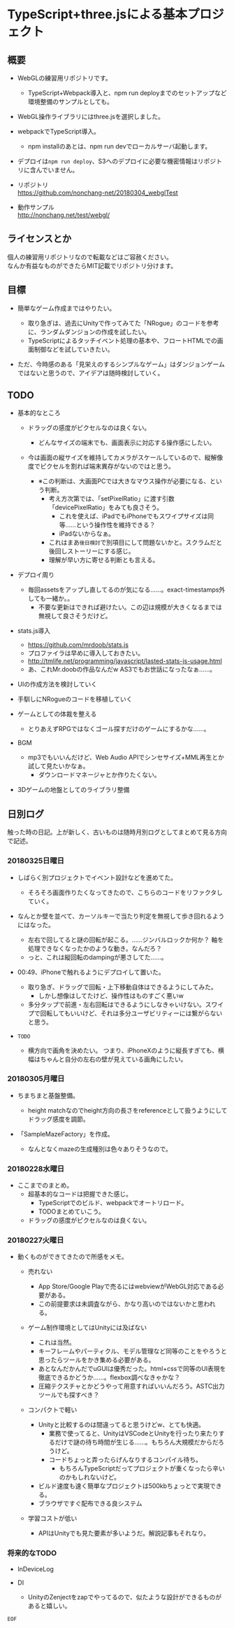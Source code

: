 # TypeScript+three.jsによる基本プロジェクト

## 概要

- WebGLの練習用リポジトリです。
	- TypeScript+Webpack導入と、npm run deployまでのセットアップなど環境整備のサンプルとしても。

- WebGL操作ライブラリにはthree.jsを選択しました。

- webpackでTypeScript導入。
	- npm installのあとは、npm run devでローカルサーバ起動します。

- デプロイは`npm run deploy`、S3へのデプロイに必要な機密情報はリポジトリに含んでいません。

- リポジトリ  
	https://github.com/nonchang-net/20180304_webglTest

- 動作サンプル  
	http://nonchang.net/test/webgl/


## ライセンスとか

個人の練習用リポジトリなので転載などはご容赦ください。  
なんか有益なものができたらMIT記載でリポジトリ分けます。


## 目標

- 簡単なゲーム作成まではやりたい。
	- 取り急ぎは、過去にUnityで作ってみてた「NRogue」のコードを参考に、ランダムダンジョンの作成を試したい。
	- TypeScriptによるタッチイベント処理の基本や、フロートHTMLでの画面制御などを試していきたい。

- ただ、今時感のある「見栄えのするシンプルなゲーム」はダンジョンゲームではないと思うので、アイデアは随時検討していく。


## TODO

- 基本的なところ

	- ドラッグの感度がピクセルなのは良くない。
		- どんなサイズの端末でも、画面表示に対応する操作感にしたい。

	- 今は画面の縦サイズを維持してカメラがスケールしているので、縦解像度でピクセルを割れば端末異存がないのではと思う。
		- ※この判断は、大画面PCでは大きなマウス操作が必要になる、という判断。
			- 考え方次第では、「setPixelRatio」に渡す引数「devicePixelRatio」をみても良さそう。
				- これを使えば、iPadでもiPhoneでもスワイプサイズは同等……という操作性を維持できる？
				- iPadないからなぁ。
			- これはまあ`後日検討`で別項目にして問題ないかと。スクラムだと後回しストーリーにする感じ。
			- 理解が早い方に寄せる判断とも言える。

- デプロイ周り
	- 毎回assetsをアップし直してるのが気になる……。exact-timestamps外しても一緒か。。
		- 不要な更新はできれば避けたい。この辺は規模が大きくなるまでは無視して良さそうだけど。

- stats.js導入
	- https://github.com/mrdoob/stats.js
	- プロファイラは早めに導入しておきたい。
	- http://tmlife.net/programming/javascript/lasted-stats-js-usage.html
	- あ、これMr.doobの作品なんだw AS3でもお世話になったなぁ……。

- UIの作成方法を検討していく

- 手馴しにNRogueのコードを移植していく

- ゲームとしての体裁を整える
	- とりあえずRPGではなくゴール探すだけのゲームにするかな……。

- BGM
	- mp3でもいいんだけど、Web Audio APIでシンセサイズ+MML再生とか試して見たいかなぁ。
		- ダウンロードマネージャとか作りたくない。

- 3Dゲームの地盤としてのライブラリ整備



## 日別ログ

触った時の日記。上が新しく、古いものは随時月別ログとしてまとめて見る方向で記述。

### 20180325日曜日

- しばらく別プロジェクトでイベント設計などを進めてた。
	- そろそろ画面作りたくなってきたので、こちらのコードをリファクタしていく。

- なんとか壁を並べて、カーソルキーで当たり判定を無視して歩き回れるようにはなった。
	- 左右で回してると謎の回転が起こる。……ジンバルロックか何か？ 軸を処理できなくなったかのような動き。なんだろ？
	- っと、これは縦回転のdampingが悪さしてた……。

- 00:49、iPhoneで触れるようにデプロイして置いた。
	- 取り急ぎ、ドラッグで回転・上下移動自体はできるようにしてみた。
		- しかし想像はしてたけど、操作性はものすごく悪いw
	- 多分タップで前進・左右回転はできるようにしなきゃいけない。スワイプで回転してもいいけど、それは多分ユーザビリティーには繋がらないと思う。

- `TODO`
	- 横方向で画角を決めたい。
		つまり、iPhoneXのように縦長すぎても、横幅はちゃんと自分の左右の壁が見えている画角にしたい。



### 20180305月曜日

- ちまちまと基盤整備。
	- height matchなのでheight方向の長さをreferenceとして扱うようにしてドラッグ感度を調節。

- 「SampleMazeFactory」を作成。
	- なんとなくmazeの生成種別は色々ありそうなので。

### 20180228水曜日

- ここまでのまとめ。
	- 超基本的なコードは把握できた感じ。
		- TypeScriptでのビルド、webpackでオートリロード。
		- TODOまとめていこう。
	- ドラッグの感度がピクセルなのは良くない。

### 20180227火曜日

- 動くものができてきたので所感をメモ。

	- 売れない
		- App Store/Google Playで売るにはwebviewがWebGL対応である必要がある。
		- この前提要求は未調査ながら、かなり高いのではないかと思われる。

	- ゲーム制作環境としてはUnityには及ばない
		- これは当然。
		- キーフレームやパーティクル、モデル管理など同等のことをやろうと思ったらツールをかき集める必要がある。
		- あとなんだかんだでuGUIは優秀だった。html+cssで同等のUI表現を徹底できるかどうか……。flexbox調べなきゃかな？
		- 圧縮テクスチャとかどうやって用意すればいいんだろう。ASTC出力ツールでも探すべき？
	
	- コンパクトで軽い
		- Unityと比較するのは間違ってると思うけどw、とても快適。
			- 業務で使ってると、UnityはVSCodeとUnityを行ったり来たりするだけで謎の待ち時間が生じる……。もちろん大規模だからだろうけど。
			- コードちょっと弄ったらげんなりするコンパイル待ち。
				- もちろんTypeScriptだってプロジェクトが重くなったら辛いのかもしれないけど。
		- ビルド速度も速く簡単なプロジェクトは500kbちょっとで実現できる。
		- ブラウザですぐ配布できる良システム

	- 学習コストが低い
		- APIはUnityでも見た要素が多いようだ。解説記事もそれなり。



### 将来的なTODO

- InDeviceLog

- DI
	- UnityのZenjectをzapでやってるので、似たような設計ができるものがあると嬉しい。




`EOF`